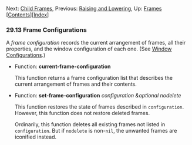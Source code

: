 

Next: [Child Frames](Child-Frames.html), Previous: [Raising and Lowering](Raising-and-Lowering.html), Up: [Frames](Frames.html)   \[[Contents](index.html#SEC_Contents "Table of contents")]\[[Index](Index.html "Index")]

### 29.13 Frame Configurations

A *frame configuration* records the current arrangement of frames, all their properties, and the window configuration of each one. (See [Window Configurations](Window-Configurations.html).)

*   Function: **current-frame-configuration**

    This function returns a frame configuration list that describes the current arrangement of frames and their contents.

<!---->

*   Function: **set-frame-configuration** *configuration \&optional nodelete*

    This function restores the state of frames described in `configuration`. However, this function does not restore deleted frames.

    Ordinarily, this function deletes all existing frames not listed in `configuration`. But if `nodelete` is non-`nil`, the unwanted frames are iconified instead.

